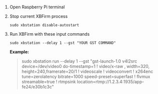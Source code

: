  1. Open Raspberry Pi terminal

 2. Stop current XBFirm process

     `sudo xbstation disable-autostart`
     

 3. Run XBFirm with these input commands
 
    `sudo xbstation --delay 1 --gst "YOUR GST COMMAND"`
    
	**Example:**
    > sudo xbstation run --delay 1 --gst "gst-launch-1.0 v4l2src device=/dev/video0 do-timestamp=1 ! video/x-raw , 
    > width=320, height=240,framerate=20/1 ! videoscale ! videoconvert ! x264enc tune=zerolatency bitrate=1000 
    > speed-preset=superfast ! flvmux streamable=true ! rtmpsink location=rtmp://1.2.3.4:1935/app-fe24/e30b1c3c"
 
